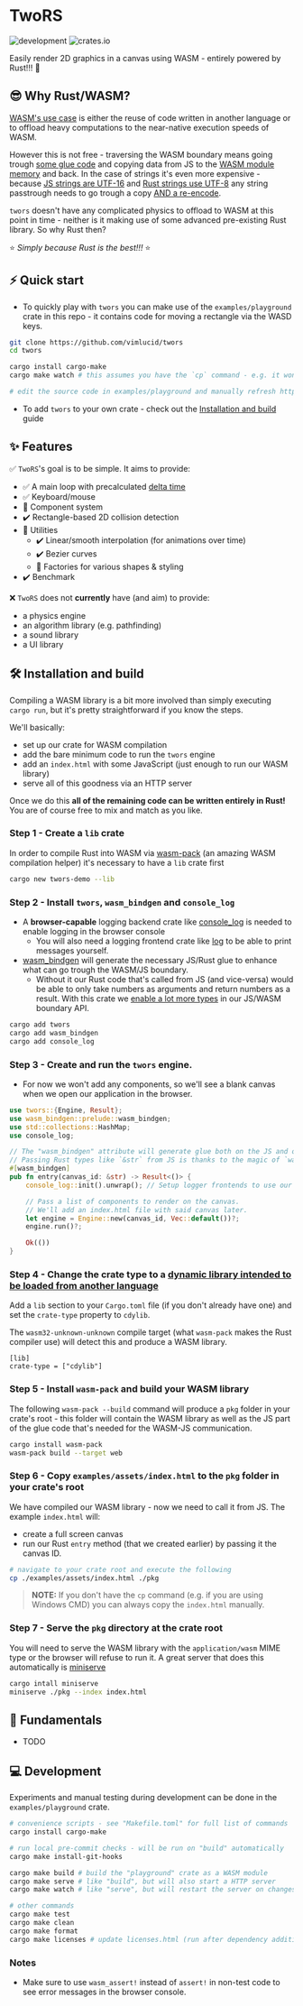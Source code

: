 # TwoRS

![development](https://img.shields.io/badge/maintenance%20status-actively%20developed-brightgreen)
![crates.io](https://img.shields.io/crates/v/twors)

Easily render 2D graphics in a canvas using WASM - entirely powered by Rust!!! 🦀

## 😎 Why Rust/WASM?

[WASM's use case](https://webassembly.org/docs/use-cases/) is either the reuse of code written in another language or to offload
heavy computations to the near-native execution speeds of WASM.

However this is not free - traversing the WASM boundary means going trough [some glue code](https://rustwasm.github.io/wasm-bindgen/contributing/design/index.html)
and copying data from JS to the [WASM module memory](https://developer.mozilla.org/en-US/docs/WebAssembly/Guides/Concepts)
and back. In the case of strings it's even more expensive - because
[JS strings are UTF-16](https://developer.mozilla.org/en-US/docs/Web/JavaScript/Reference/Global_Objects/String#utf-16_characters_unicode_code_points_and_grapheme_clusters)
and [Rust strings use UTF-8](https://doc.rust-lang.org/std/string/struct.String.html) any string
passtrough needs to go trough a copy
[AND a re-encode](https://rustwasm.github.io/wasm-bindgen/reference/types/str.html?highlight=utf-16#utf-16-vs-utf-8).

`twors` doesn't have any complicated physics to offload to WASM at this point in time - neither
is it making use of some advanced pre-existing Rust library. So why Rust then?

⭐ *Simply because Rust is the best!!!* ⭐

## ⚡ Quick start

- To quickly play with `twors` you can make use of the `examples/playground`
  crate in this repo - it contains code for moving a rectangle via the WASD keys.

```bash
git clone https://github.com/vimlucid/twors
cd twors

cargo install cargo-make
cargo make watch # this assumes you have the `cp` command - e.g. it won't work in Windows CMD

# edit the source code in examples/playground and manually refresh http://localhost:8080
```

- To add `twors` to your own crate - check out the [Installation and build](#%EF%B8%8F-installation-and-build) guide

## ✨ Features

✅ `TwoRS`'s goal is to be simple. It aims to provide:

- ✅ A main loop with precalculated [delta time](https://en.wikipedia.org/wiki/Delta_timing)
- ✅ Keyboard/mouse
- 🔄 Component system
- ✔️ Rectangle-based 2D collision detection
- 🔄 Utilities
  - ✔️ Linear/smooth interpolation (for animations over time)
  - ✔️ Bezier curves
  - 🔄 Factories for various shapes & styling
- ✔️ Benchmark

❌ `TwoRS` does not **currently** have (and aim) to provide:

- a physics engine
- an algorithm library (e.g. pathfinding)
- a sound library
- a UI library

## 🛠️ Installation and build

Compiling a WASM library is a bit more involved than simply executing `cargo run`, but
it's pretty straightforward if you know the steps.

We'll basically:
- set up our crate for WASM compilation
- add the bare minimum code to run the `twors` engine
- add an `index.html` with some JavaScript (just enough to run our WASM library)
- serve all of this goodness via an HTTP server

Once we do this **all of the remaining code can be written entirely in Rust!** \
You are of course free to mix and match as you like.

### **Step 1** - Create a `lib` crate

In order to compile Rust into WASM via [wasm-pack](https://github.com/rustwasm/wasm-pack)
(an amazing WASM compilation helper) it's necessary to have a `lib` crate first

```bash
cargo new twors-demo --lib
```

### **Step 2** - Install `twors`, `wasm_bindgen` and `console_log`

- A **browser-capable** logging backend crate like
  [console_log](https://crates.io/crates/console_log) is needed to enable
  logging in the browser console
    - You will also need a logging frontend crate like [log](https://crates.io/crates/log) to
      be able to print messages yourself.
- [wasm_bindgen](https://crates.io/crates/wasm-bindgen) will generate the necessary JS/Rust
  glue to enhance what can go trough the WASM/JS boundary.
  - Without it our Rust code that's
    called from JS (and vice-versa) would be able to only take numbers as arguments and return
    numbers as a result. With this crate we
    [enable a lot more types](https://rustwasm.github.io/wasm-bindgen/reference/types.html)
    in our JS/WASM boundary API.

```bash
cargo add twors
cargo add wasm_bindgen
cargo add console_log
```

### **Step 3** - Create and run the `twors` engine.

- For now we won't add any components, so we'll see a blank canvas when
  we open our application in the browser.

```rust
use twors::{Engine, Result};
use wasm_bindgen::prelude::wasm_bindgen;
use std::collections::HashMap;
use console_log;

// The "wasm_bindgen" attribute will generate glue both on the JS and on the WASM sides.
// Passing Rust types like `&str` from JS is thanks to the magic of `wasm_bindgen`.
#[wasm_bindgen]
pub fn entry(canvas_id: &str) -> Result<()> {
    console_log::init().unwrap(); // Setup logger frontends to use our browser-capable logger.

    // Pass a list of components to render on the canvas.
    // We'll add an index.html file with said canvas later.
    let engine = Engine::new(canvas_id, Vec::default())?;
    engine.run()?;

    Ok(())
}
```

### **Step 4** - Change the crate type to a [dynamic library intended to be loaded from another language](https://doc.rust-lang.org/reference/linkage.html)

Add a `lib` section to your `Cargo.toml` file (if you don't already have one) and set
the `crate-type` property to `cdylib`.

The `wasm32-unknown-unknown` compile target (what `wasm-pack` makes the Rust compiler use) will
detect this and produce a WASM library.

```text
[lib]
crate-type = ["cdylib"]
```

### **Step 5** - Install `wasm-pack` and build your WASM library

The following `wasm-pack --build` command will produce a `pkg` folder in your crate's root -
this folder will contain the WASM library as well as the JS part of the glue code that's
needed for the WASM-JS communication.

```bash
cargo install wasm-pack
wasm-pack build --target web
```

### **Step 6** - Copy `examples/assets/index.html` to the `pkg` folder in your crate's root

We have compiled our WASM library - now we need to call it from JS. The example `index.html`
will:
- create a full screen canvas
- run our Rust `entry` method (that we created earlier) by passing it the canvas ID.

```bash
# navigate to your crate root and execute the following
cp ./examples/assets/index.html ./pkg
```

> **NOTE:** If you don't have the `cp` command (e.g. if you are using Windows CMD) you can always copy
> the `index.html` manually.

### **Step 7** - Serve the `pkg` directory at the crate root

You will need to serve the WASM library with the `application/wasm` MIME type or the browser
will refuse to run it. A great server that does this automatically is
[miniserve](https://github.com/svenstaro/miniserve)

```bash
cargo intall miniserve
miniserve ./pkg --index index.html
```

## 🧱 Fundamentals

- TODO

## 💻 Development

Experiments and manual testing during development can be done in the `examples/playground` crate.

```bash
# convenience scripts - see "Makefile.toml" for full list of commands
cargo install cargo-make

# run local pre-commit checks - will be run on "build" automatically
cargo make install-git-hooks

cargo make build # build the "playground" crate as a WASM module
cargo make serve # like "build", but will also start a HTTP server
cargo make watch # like "serve", but will restart the server on changes

# other commands
cargo make test
cargo make clean
cargo make format
cargo make licenses # update licenses.html (run after dependency addition/removal)
```

### Notes

- Make sure to use  `wasm_assert!` instead of `assert!` in non-test code to see error messages
  in the browser console.

